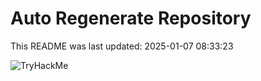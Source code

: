 # Auto Regenerate Repository

This README was last updated: 2025-01-07 08:33:23

 ![TryHackMe](https://tryhackme.com/badge/533634)